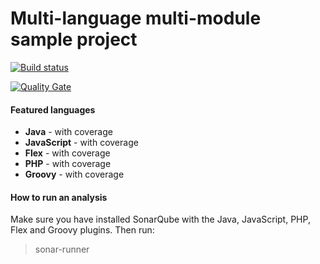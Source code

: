 Multi-language multi-module sample project
=======================

[![Build status](https://travis-ci.org/bellingard/multi-language-multi-module-project.svg?branch=master)](https://travis-ci.org/bellingard/multi-language-multi-module-project)

[![Quality Gate](https://nemo.sonarqube.org/api/badges/gate?key=multi-language-multi-module-project)](https://nemo.sonarqube.org/dashboard/index/multi-language-multi-module-project)

#### Featured languages
- **Java** - with coverage
- **JavaScript** - with coverage
- **Flex** - with coverage
- **PHP** - with coverage
- **Groovy** - with coverage

#### How to run an analysis

Make sure you have installed SonarQube with the Java, JavaScript, PHP, Flex and Groovy plugins. Then run:

> sonar-runner
